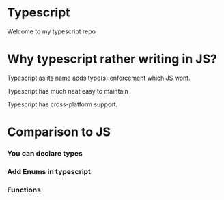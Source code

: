 # Typescript
Welcome to my typescript repo

<h1>Why typescript rather writing in JS?</h1>
<p>Typescript as its name adds type(s) enforcement which JS wont.</p>
<p>Typescript has much neat easy to maintain</p>
<p>Typescript has cross-platform support.</p>

<h1>Comparison to JS</h1>
<h3>You can declare types</h3>
<h3>Add Enums in typescript</h3>
<h3>Functions</h3>

